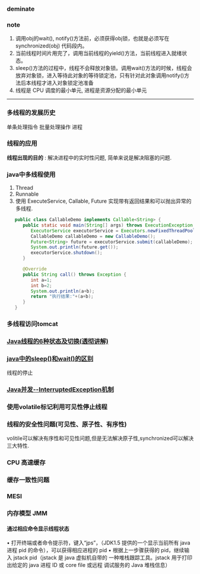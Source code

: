 ### deminate
### note
1. 调用obj的wait(), notify()方法前，必须获得obj锁，也就是必须写在synchronized(obj) 代码段内。
2. 当前线程时间片用完了，调用当前线程的yield()方法，当前线程进入就绪状态。
2. sleep()方法的过程中，线程不会释放对象锁。调用wait()方法的时候，线程会放弃对象锁，进入等待此对象的等待锁定池，只有针对此对象调用notify()方法后本线程才进入对象锁定池准备
3. 线程是 CPU 调度的最小单元, 进程是资源分配的最小单元
---
### 多线程的发展历史
   单条处理指令
   批量处理操作
   进程
### 线程的应用
   **线程出现的目的** : 解决进程中的实时性问题, 简单来说是解决阻塞的问题.

### java中多线程使用
1. Thread
2. Runnable
3. 使用 ExecuteService, Callable, Future 实现带有返回结果和可以抛出异常的多线程.
```java
   public class CallableDemo implements Callable<String> {
      public static void main(String[] args) throws ExecutionException, InterruptedException {
         ExecutorService executorService = Executors.newFixedThreadPool(1);
         CallableDemo callableDemo = new CallableDemo();
         Future<String> future = executorService.submit(callableDemo);
         System.out.println(future.get());
         executorService.shutdown();
      }

      @Override
      public String call() throws Exception {
         int a=1;
         int b=2;
         System.out.println(a+b);
         return "执行结果:"+(a+b);
      }
   }
```

### 多线程访问tomcat

### [Java线程的6种状态及切换(透彻讲解)](https://blog.csdn.net/pange1991/article/details/53860651/)
### [java中的sleep()和wait()的区别](https://www.cnblogs.com/hongten/p/hongten_java_sleep_wait.html)
线程的停止
### [Java并发--InterruptedException机制](https://blog.csdn.net/meiliangdeng1990/article/details/80559012)
### 使用volatile标记利用可见性停止线程
### 线程的安全性问题(可见性、原子性、有序性)
volitile可以解决有序性和可见性问题,但是无法解决原子性,synchronized可以解决三大特性.

### CPU 高速缓存
### 缓存一致性问题
### MESI
### 内存模型 JMM

#### 通过相应命令显示线程状态
• 打开终端或者命令提示符，键入“jps”，（JDK1.5 提供的一个显示当前所有 java
进程 pid 的命令），可以获得相应进程的 pid
• 根据上一步骤获得的 pid，继续输入 jstack pid（jstack 是 java 虚拟机自带的
一种堆栈跟踪工具。jstack 用于打印出给定的 java 进程 ID 或 core file 或远程
调试服务的 Java 堆栈信息）
